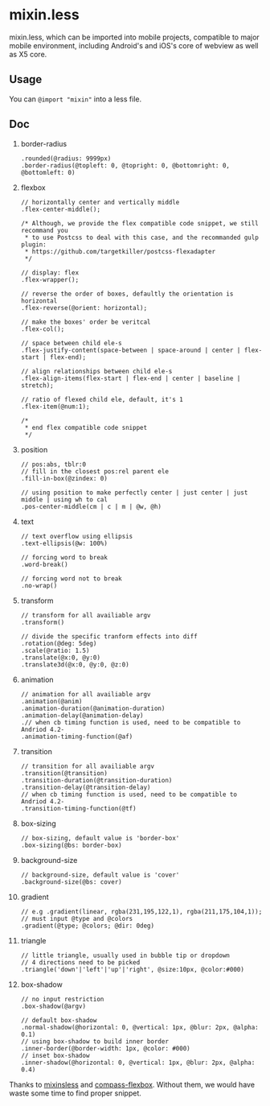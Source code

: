 # mixin.less
mixin.less, which can be imported into mobile projects, compatible to major mobile environment, including Android's and iOS's core of webview as well as X5 core.



## Usage

You can ```@import "mixin"``` into a less file.



## Doc

1. border-radius

   ``` less
   .rounded(@radius: 9999px)
   .border-radius(@topleft: 0, @topright: 0, @bottomright: 0, @bottomleft: 0)
   ```

2. flexbox 

   ``` less
   // horizontally center and vertically middle
   .flex-center-middle();

   /* Although, we provide the flex compatible code snippet, we still recommand you 
    * to use Postcss to deal with this case, and the recommanded gulp plugin:
    * https://github.com/targetkiller/postcss-flexadapter
    */

   // display: flex
   .flex-wrapper();

   // reverse the order of boxes, defaultly the orientation is horizontal
   .flex-reverse(@orient: horizontal);

   // make the boxes' order be veritcal
   .flex-col();

   // space between child ele-s
   .flex-justify-content(space-between | space-around | center | flex-start | flex-end);

   // align relationships between child ele-s
   .flex-align-items(flex-start | flex-end | center | baseline | stretch);

   // ratio of flexed child ele, default, it's 1
   .flex-item(@num:1);

   /*
    * end flex compatible code snippet
    */
   ```

3. position
   ```less
   // pos:abs, tblr:0
   // fill in the closest pos:rel parent ele
   .fill-in-box(@zindex: 0)

   // using position to make perfectly center | just center | just middle | using wh to cal
   .pos-center-middle(cm | c | m | @w, @h)
   ```

4. text
   ```less
   // text overflow using ellipsis
   .text-ellipsis(@w: 100%)

   // forcing word to break
   .word-break()

   // forcing word not to break
   .no-wrap()
   ```

5. transform
   ```less
   // transform for all availiable argv
   .transform()

   // divide the specific tranform effects into diff 
   .rotation(@deg: 5deg)
   .scale(@ratio: 1.5)
   .translate(@x:0, @y:0)
   .translate3d(@x:0, @y:0, @z:0)
   ```

6. animation
   ```less
   // animation for all availiable argv
   .animation(@anim)
   .animation-duration(@animation-duration)
   .animation-delay(@animation-delay)
   .// when cb timing function is used, need to be compatible to Andriod 4.2-
   .animation-timing-function(@af)
   ```

7. transition
   ```less
   // transition for all availiable argv
   .transition(@transition)
   .transition-duration(@transition-duration)
   .transition-delay(@transition-delay)
   // when cb timing function is used, need to be compatible to Andriod 4.2-
   .transition-timing-function(@tf)
   ```

8. box-sizing
   ```less
   // box-sizing, default value is 'border-box' 
   .box-sizing(@bs: border-box)
   ```

9. background-size
   ```less
   // background-size, default value is 'cover'
   .background-size(@bs: cover)
   ```

10. gradient
    ```less
    // e.g .gradient(linear, rgba(231,195,122,1), rgba(211,175,104,1));
    // must input @type and @colors 
    .gradient(@type; @colors; @dir: 0deg)
    ```

11. triangle
    ```less
    // little triangle, usually used in bubble tip or dropdown
    // 4 directions need to be picked
    .triangle('down'|'left'|'up'|'right', @size:10px, @color:#000)
    ```

12. box-shadow
    ```less
    // no input restriction
    .box-shadow(@argv)

    // default box-shadow
    .normal-shadow(@horizontal: 0, @vertical: 1px, @blur: 2px, @alpha: 0.1)
    // using box-shadow to build inner border
    .inner-border(@border-width: 1px, @color: #000)
    // inset box-shadow
    .inner-shadow(@horizontal: 0, @vertical: 1px, @blur: 2px, @alpha: 0.4)
    ```



Thanks to [mixinsless](http://mixinsless.com/ ) and [compass-flexbox](https://github.com/stevenbenisek/compass-flexbox). Without them, we would have waste some time to find proper snippet.